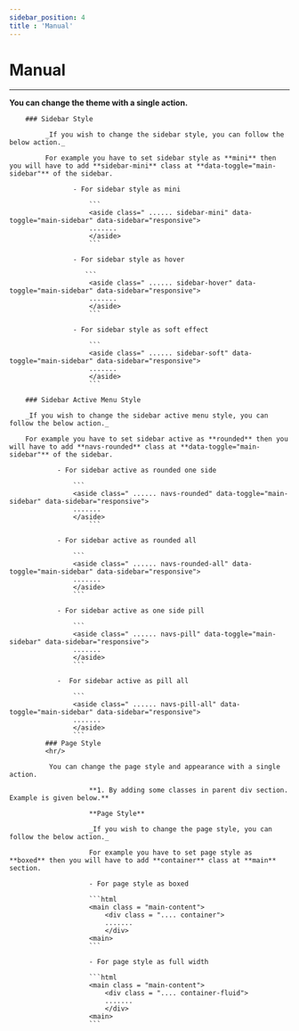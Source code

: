 ```yaml
---
sidebar_position: 4
title : 'Manual'
---
```


# Manual

<div className="border-bottom border-dark mb-4"></div>
<hr/>

**You can change the theme with a single action.**

  
        ### Sidebar Style

             _If you wish to change the sidebar style, you can follow the below action._

             For example you have to set sidebar style as **mini** then you will have to add **sidebar-mini** class at **data-toggle="main-sidebar"** of the sidebar.

                    - For sidebar style as mini
                      
                        ```
                        <aside class=" ...... sidebar-mini" data-toggle="main-sidebar" data-sidebar="responsive">
                        .......
                        </aside>
                        ```

                    - For sidebar style as hover
                       
                       ```
                        <aside class=" ...... sidebar-hover" data-toggle="main-sidebar" data-sidebar="responsive">
                        .......
                        </aside>
                        ```

                    - For sidebar style as soft effect
                        
                        ```
                        <aside class=" ...... sidebar-soft" data-toggle="main-sidebar" data-sidebar="responsive">
                        .......
                        </aside>
                        ```

        ### Sidebar Active Menu Style

        _If you wish to change the sidebar active menu style, you can follow the below action._

        For example you have to set sidebar active as **rounded** then you will have to add **navs-rounded** class at **data-toggle="main-sidebar"** of the sidebar.
    
                - For sidebar active as rounded one side
                
                    ```
                    <aside class=" ...... navs-rounded" data-toggle="main-sidebar" data-sidebar="responsive">
                    .......
                    </aside>
                        ```

                - For sidebar active as rounded all
                
                    ```
                    <aside class=" ...... navs-rounded-all" data-toggle="main-sidebar" data-sidebar="responsive">
                    .......
                    </aside>
                    ```

                - For sidebar active as one side pill
                    
                    ```
                    <aside class=" ...... navs-pill" data-toggle="main-sidebar" data-sidebar="responsive">
                    .......
                    </aside>
                    ```

                -  For sidebar active as pill all
                
                    ```
                    <aside class=" ...... navs-pill-all" data-toggle="main-sidebar" data-sidebar="responsive">
                    .......
                    </aside>
                    ```
             ### Page Style 
             <hr/>
            
              You can change the page style and appearance with a single action.

                        **1. By adding some classes in parent div section. Example is given below.**

                        **Page Style**

                        _If you wish to change the page style, you can follow the below action._

                        For example you have to set page style as **boxed** then you will have to add **container** class at **main** section.

                        - For page style as boxed

                        ```html
                        <main class = "main-content">
                            <div class = ".... container">
                            .......
                            </div>
                        <main>
                        ```

                        - For page style as full width

                        ```html
                        <main class = "main-content">
                            <div class = ".... container-fluid">
                            .......
                            </div>
                        <main>
                        ```